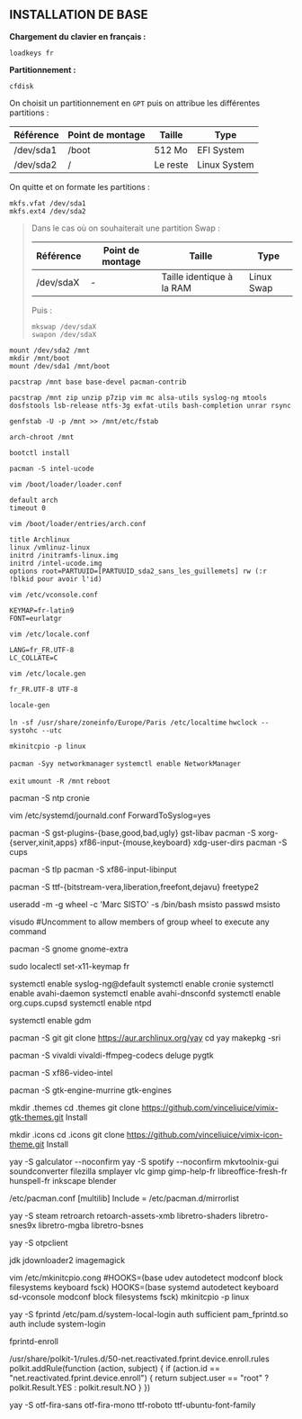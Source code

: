 INSTALLATION DE BASE
--------------------

**Chargement du clavier en français :**

```loadkeys fr```

**Partitionnement :**

```cfdisk```

On choisit un partitionnement en `GPT` puis on attribue les différentes partitions :

| Référence | Point de montage | Taille   | Type         |
|-----------|------------------|----------|--------------|
| /dev/sda1 | /boot            | 512 Mo   | EFI System   |
| /dev/sda2 | /                | Le reste | Linux System |

On quitte et on formate les partitions :

```
mkfs.vfat /dev/sda1
mkfs.ext4 /dev/sda2
```

>Dans le cas où on souhaiterait une partition Swap :
>
>| Référence | Point de montage | Taille                      | Type         |
>|-----------|------------------|-----------------------------|--------------|
>| /dev/sdaX | -                | Taille identique à la RAM   | Linux Swap   |
>
>Puis :
>
>```
>mkswap /dev/sdaX
>swapon /dev/sdaX
>```


```
mount /dev/sda2 /mnt
mkdir /mnt/boot
mount /dev/sda1 /mnt/boot
```

```pacstrap /mnt base base-devel pacman-contrib```

```pacstrap /mnt zip unzip p7zip vim mc alsa-utils syslog-ng mtools dosfstools lsb-release ntfs-3g exfat-utils bash-completion unrar rsync```

```genfstab -U -p /mnt >> /mnt/etc/fstab```

```arch-chroot /mnt```

```bootctl install```

```pacman -S intel-ucode```

```vim /boot/loader/loader.conf```
```
default arch
timeout 0
```

```vim /boot/loader/entries/arch.conf```
```
title Archlinux
linux /vmlinuz-linux
initrd /initramfs-linux.img
initrd /intel-ucode.img
options root=PARTUUID=[PARTUUID_sda2_sans_les_guillemets] rw (:r !blkid pour avoir l'id)
```

```vim /etc/vconsole.conf```
```
KEYMAP=fr-latin9
FONT=eurlatgr
```

```vim /etc/locale.conf```
```
LANG=fr_FR.UTF-8
LC_COLLATE=C
```

```vim /etc/locale.gen```
```
fr_FR.UTF-8 UTF-8
```

```locale-gen```

```ln -sf /usr/share/zoneinfo/Europe/Paris /etc/localtime```
```hwclock --systohc --utc```

```mkinitcpio -p linux```

```pacman -Syy networkmanager```
```systemctl enable NetworkManager```

```exit```
```umount -R /mnt```
```reboot```



pacman -S ntp cronie

vim /etc/systemd/journald.conf 
ForwardToSyslog=yes

pacman -S gst-plugins-{base,good,bad,ugly} gst-libav
pacman -S xorg-{server,xinit,apps} xf86-input-{mouse,keyboard} xdg-user-dirs
pacman -S cups

pacman -S tlp
pacman -S xf86-input-libinput

pacman -S ttf-{bitstream-vera,liberation,freefont,dejavu} freetype2

useradd -m -g wheel -c 'Marc SISTO' -s /bin/bash msisto
passwd msisto

visudo
#Uncomment to allow members of group wheel to execute any command

pacman -S gnome gnome-extra

sudo localectl set-x11-keymap fr

systemctl enable syslog-ng@default
systemctl enable cronie
systemctl enable avahi-daemon
systemctl enable avahi-dnsconfd
systemctl enable org.cups.cupsd
systemctl enable ntpd

systemctl enable gdm

pacman -S git
git clone https://aur.archlinux.org/yay
cd yay
makepkg -sri

pacman -S vivaldi vivaldi-ffmpeg-codecs deluge pygtk

pacman -S xf86-video-intel 

pacman -S gtk-engine-murrine gtk-engines

mkdir .themes
cd .themes
git clone https://github.com/vinceliuice/vimix-gtk-themes.git
Install

mkdir .icons
cd .icons
git clone https://github.com/vinceliuice/vimix-icon-theme.git
Install

yay -S galculator --noconfirm
yay -S spotify --noconfirm
mkvtoolnix-gui
soundconverter
filezilla
smplayer
vlc
gimp gimp-help-fr libreoffice-fresh-fr hunspell-fr inkscape blender

/etc/pacman.conf
[multilib]
Include = /etc/pacman.d/mirrorlist

yay -S steam
retroarch retoarch-assets-xmb libretro-shaders libretro-snes9x libretro-mgba libretro-bsnes

yay -S otpclient

jdk
jdownloader2
imagemagick

vim /etc/mkinitcpio.cong
#HOOKS=(base udev autodetect modconf block filesystems keyboard fsck)
HOOKS=(base systemd autodetect keyboard sd-vconsole modconf block filesystems fsck)
mkinitcpio -p linux

yay -S fprintd
/etc/pam.d/system-local-login
auth      sufficient pam_fprintd.so
auth      include   system-login

fprintd-enroll

/usr/share/polkit-1/rules.d/50-net.reactivated.fprint.device.enroll.rules
polkit.addRule(function (action, subject) {
  if (action.id == "net.reactivated.fprint.device.enroll") {
    return subject.user == "root" ? polkit.Result.YES : polkit.result.NO
  }
})

yay -S otf-fira-sans otf-fira-mono ttf-roboto ttf-ubuntu-font-family


